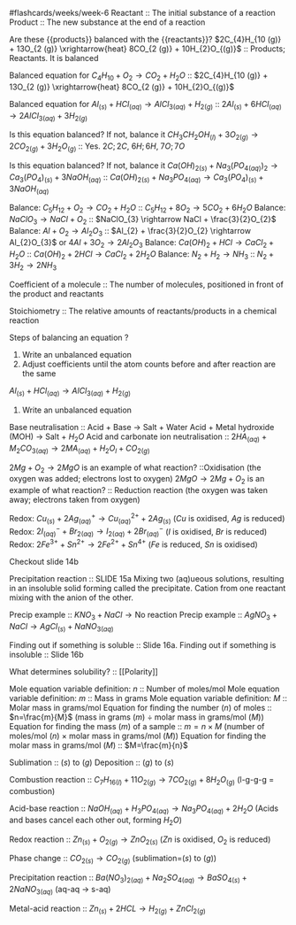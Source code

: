 #flashcards/weeks/week-6
Reactant :: The initial substance of a reaction
Product :: The new substance at the end of a reaction

Are these {{products}} balanced with the {{reactants}}?
$2C_{4}H_{10 (g)} + 13O_{2 (g)} \xrightarrow{heat} 8CO_{2 (g)} + 10H_{2}O_{(g)}$ :: Products; Reactants. It is balanced

Balanced equation for $C_{4}H_{10} + O_{2} \rightarrow CO_{2} + H_{2}O$ :: $2C_{4}H_{10 (g)} + 13O_{2 (g)} \xrightarrow{heat} 8CO_{2 (g)} + 10H_{2}O_{(g)}$

Balanced equation for 
$Al_{(s)} + HCl_{(aq)} \rightarrow AlCl_{3(aq)} + H_{2(g)}$ :: 
$2Al_{(s)} + 6HCl_{(aq)} \rightarrow 2AlCl_{3(aq)} + 3H_{2(g)}$

Is this equation balanced? If not, balance it $CH_{3}CH_{2}OH_{(l)} + 3O_{2 (g)} \rightarrow 2CO_{2 (g)} + 3H_{2}O_{(g)}$
 :: Yes. $2C;2C$, $6H;6H$, $7O;7O$ 

Is this equation balanced? If not, balance it
$Ca(OH)_{2(s)} + Na_{3}(PO_{4(aq)})_2 \rightarrow Ca_{3}(PO_{4})_{(s)} + 3NaOH_{(aq)}$ :: $Ca(OH)_{2(s)} + Na_{3}PO_{4(aq)} \rightarrow Ca_{3}(PO_{4})_{(s)} + 3NaOH_{(aq)}$

Balance: $C_{5}H_{12}+O_{2} \rightarrow CO_{2}+H_{2}O$ :: $C_{5}H_{12}+8O_{2} \rightarrow 5CO_{2} + 6H_{2}O$
Balance: $NaClO_{3} \rightarrow NaCl + O_{2}$ :: $NaClO_{3} \rightarrow NaCl + \frac{3}{2}O_{2}$
Balance: $Al + O_{2} \rightarrow Al_{2}O_{3}$ :: $Al_{2} + \frac{3}{2}O_{2} \rightarrow Al_{2}O_{3}$ or $4Al + 3O_{2} \rightarrow 2Al_{2}O_{3}$
Balance: $Ca(OH)_{2} + HCl \rightarrow CaCl_{2} + H_{2}O$ :: $Ca(OH)_{2} + 2HCl \rightarrow CaCl_{2} + 2H_{2}O$
Balance: $N_{2}+H_{2} \rightarrow NH_{3}$ :: $N_{2}+3H_{2} \rightarrow 2NH_{3}$

Coefficient of a molecule :: The number of molecules, positioned in front of the product and reactants

Stoichiometry :: The relative amounts of reactants/products in a chemical reaction

Steps of balancing an equation 
?
1. Write an unbalanced equation
2. Adjust coefficients until the atom counts before and after reaction are the same 

$Al_{(s)} + HCl_{(aq)} \rightarrow AlCl_{3(aq)} + H_{2(g)}$
1. Write an unbalanced equation

Base neutralisation :: Acid + Base $\rightarrow$ Salt + Water
Acid + Metal hydroxide (MOH) $\rightarrow$ Salt + $H_{2}O$
Acid and carbonate ion neutralisation :: $2HA_{(aq)} + M_{2}CO_{3 (aq)} \rightarrow 2MA_{(aq)} + H_{2}O_{l} + CO_{2 (g)}$

$2Mg + O_{2} \rightarrow 2MgO$ is an example of what reaction? ::Oxidisation (the oxygen was added; electrons lost to oxygen)
$2MgO \rightarrow 2Mg+O_{2}$ is an example of what reaction? :: Reduction reaction (the oxygen was taken away; electrons taken from oxygen)

Redox: $Cu_{(s)}+2Ag^{+}_{(aq)} \rightarrow Cu^{2+}_{(aq)} + 2Ag_{(s)}$ ($Cu$ is oxidised, $Ag$ is reduced)
Redox: $2I^{-}_{(aq)} + Br_{2 (aq)} \rightarrow I_{2 (aq)} + 2Br^{-}_{(aq)}$ ($I$ is oxidised, $Br$ is reduced)
Redox: $2Fe^{3+} + Sn^{2+} \rightarrow 2Fe^{2+} + Sn^{4+}$ ($Fe$ is reduced, $Sn$ is oxidised)

Checkout slide 14b

Precipitation reaction :: SLIDE 15a 
Mixing two (aq)ueous solutions, resulting in an insoluble solid forming called the precipitate. Cation from one reactant mixing with the anion of the other.

Precip example :: $KNO_{3} + NaCl \rightarrow \text{No reaction}$
Precip example :: $AgNO_{3} + NaCl \rightarrow AgCl_{(s)} + NaNO_{3 (aq)}$

Finding out if something is soluble :: Slide 16a. 
Finding out if something is insoluble :: Slide 16b

What determines solubility? :: [[Polarity]] 


Mole equation variable definition: $n$ :: Number of moles/mol
Mole equation variable definition: $m$ :: Mass in grams
Mole equation variable definition: $M$ :: Molar mass in grams/mol
Equation for finding the number $(n)$ of moles :: $n=\frac{m}{M}$ (mass in grams ($m$) $\div$ molar mass in grams/mol ($M$))
Equation for finding the mass ($m$) of a sample :: $m=n \times M$ (number of moles/mol ($n$) $\times$ molar mass in grams/mol ($M$))
Equation for finding the molar mass in grams/mol ($M$) :: $M=\frac{m}{n}$

Sublimation :: $(s)$ to $(g)$
Deposition :: $(g)$ to $(s)$



Combustion reaction :: $C_{7}H_{16 (l)} + 11O_{2 (g)} \rightarrow 7CO_{2 (g)} + 8H_{2}O_{(g)}$  (l-g-g-g = combustion)

Acid-base reaction :: $NaOH_{(aq)} + H_{3}PO_{4 (aq)} \rightarrow Na_{3}PO_{4 (aq)} + 2H_{2}O$ (Acids and bases cancel each other out, forming $H_{2}O$)

Redox reaction :: $Zn_{(s)}+ O_{2(g)} \rightarrow ZnO_{2 (s)}$ ($Zn$ is oxidised, $O_{2}$ is reduced)

Phase change :: $CO_{2 (s)} \rightarrow CO_{2 (g)}$  (sublimation=$(s) \text{ to } (g))$

Precipitation reaction :: $Ba(NO_{3})_{2 (aq)} + Na_{2}SO_{4 (aq)} \rightarrow BaSO_{4 (s)} + 2NaNO_{3 (aq)}$ (aq-aq -> s-aq)

Metal-acid reaction :: $Zn_{(s)} + 2HCL \rightarrow H_{2 (g)} + ZnCl_{2(g)}$

